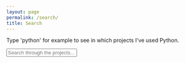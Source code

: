 ```yaml
---
layout: page
permalink: /search/
title: Search
---
```


Type 'python' for example to see in which projects I've used Python.

<div id="search-container">
    <input type="text" id="search-input" placeholder="Search through the projects...">
    <ul id="results-container"></ul>
</div>

<script src="{{ site.baseurl }}/assets/simple-jekyll-search.min.js" type="text/javascript"></script>

<script>
    SimpleJekyllSearch({
        searchInput: document.getElementById('search-input'),
        resultsContainer: document.getElementById('results-container'),
        searchResultTemplate: '<div style="text-align: left !important;"><a href="{url}"><h1 style="text-align:left !important;">{title}</h1></a><span style="text-align:left !important;"> {category}</span></div>',
        json: '{{ site.baseurl }}/search.json'
    });
</script>
